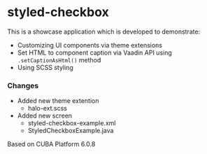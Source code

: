 # styled-checkbox

This is a showcase application which is developed to demonstrate:
  - Customizing UI components via theme extensions
  - Set HTML to component caption via Vaadin API using `.setCaptionAsHtml()` method
  - Using SCSS styling 

### Changes
  - Added new theme extention
    - halo-ext.scss
  - Added new screen
    - styled-checkbox-example.xml
    - StyledCheckboxExample.java

Based on CUBA Platform 6.0.8
